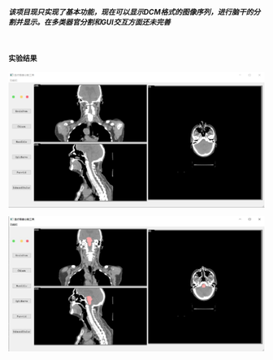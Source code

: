 ***该项目现只实现了基本功能，现在可以显示DCM格式的图像序列，进行脑干的分割并显示。在多类器官分割和GUI交互方面还未完善***

<br/>

#### 实验结果

![显示](result_imgs/显示.png)

![分割](result_imgs/分割.JPG)
